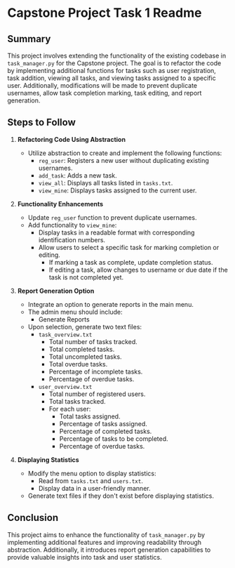# Capstone Project Task 1 Readme

## Summary
This project involves extending the functionality of the existing codebase in `task_manager.py` for the Capstone project. The goal is to refactor the code by implementing additional functions for tasks such as user registration, task addition, viewing all tasks, and viewing tasks assigned to a specific user. Additionally, modifications will be made to prevent duplicate usernames, allow task completion marking, task editing, and report generation.

## Steps to Follow

1. **Refactoring Code Using Abstraction**
   - Utilize abstraction to create and implement the following functions:
     - `reg_user`: Registers a new user without duplicating existing usernames.
     - `add_task`: Adds a new task.
     - `view_all`: Displays all tasks listed in `tasks.txt`.
     - `view_mine`: Displays tasks assigned to the current user.

2. **Functionality Enhancements**
   - Update `reg_user` function to prevent duplicate usernames.
   - Add functionality to `view_mine`:
     - Display tasks in a readable format with corresponding identification numbers.
     - Allow users to select a specific task for marking completion or editing.
       - If marking a task as complete, update completion status.
       - If editing a task, allow changes to username or due date if the task is not completed yet.

3. **Report Generation Option**
   - Integrate an option to generate reports in the main menu.
   - The admin menu should include:
     - Generate Reports
   - Upon selection, generate two text files:
     - `task_overview.txt`
       - Total number of tasks tracked.
       - Total completed tasks.
       - Total uncompleted tasks.
       - Total overdue tasks.
       - Percentage of incomplete tasks.
       - Percentage of overdue tasks.
     - `user_overview.txt`
       - Total number of registered users.
       - Total tasks tracked.
       - For each user:
         - Total tasks assigned.
         - Percentage of tasks assigned.
         - Percentage of completed tasks.
         - Percentage of tasks to be completed.
         - Percentage of overdue tasks.

4. **Displaying Statistics**
   - Modify the menu option to display statistics:
     - Read from `tasks.txt` and `users.txt`.
     - Display data in a user-friendly manner.
   - Generate text files if they don't exist before displaying statistics.

## Conclusion
This project aims to enhance the functionality of `task_manager.py` by implementing additional features and improving readability through abstraction. Additionally, it introduces report generation capabilities to provide valuable insights into task and user statistics.

